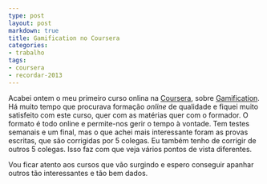 ```yaml
---
type: post
layout: post
markdown: true
title: Gamification no Coursera
categories:
- trabalho
tags:
- coursera
- recordar-2013
---
```


Acabei ontem o meu primeiro curso onlina na [Coursera](https://www.coursera.org/),
sobre [Gamification](https://www.coursera.org/course/gamification). Há muito tempo
que procurava formação _online_ de qualidade e fiquei muito satisfeito com este 
curso, quer com as matérias quer com o formador. O formato é todo online e 
permite-nos gerir o tempo à vontade. Tem testes semanais e um final, mas o que
achei mais interessante foram as provas escritas, que são corrigidas por 5 colegas.
Eu também tenho de corrigir de outros 5 colegas. Isso faz com que veja vários
pontos de vista diferentes.

Vou ficar atento aos cursos que vão surgindo e espero conseguir apanhar outros
tão interessantes e tão bem dados.
